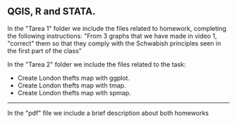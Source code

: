 QGIS, R and STATA.
-----------
In the "Tarea 1" folder we include the files related to homework, completing the following instructions:
"From 3 graphs that we have made in video 1, "correct" them so that they comply with the Schwabish principles seen in the first part of the class"

In the "Tarea 2" folder we include the files related to the task:

* Create London thefts map with ggplot.
* Create London thefts map with tmap.
* Create London thefts map with spmap.
-----------

In the "pdf" file we include a brief description about both homeworks
